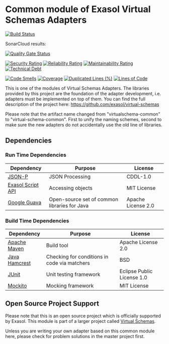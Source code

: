 # Common module of Exasol Virtual Schemas Adapters

[![Build Status](https://travis-ci.com/exasol/virtual-schema-common-java.svg?branch=master)](https://travis-ci.org/exasol/virtual-schema-common-java)

SonarCloud results:

[![Quality Gate Status](https://sonarcloud.io/api/project_badges/measure?project=virtual-schema-common-java&metric=alert_status)](https://sonarcloud.io/dashboard?id=virtual-schema-common-java)

[![Security Rating](https://sonarcloud.io/api/project_badges/measure?project=virtual-schema-common-java&metric=security_rating)](https://sonarcloud.io/dashboard?id=virtual-schema-common-java)
[![Reliability Rating](https://sonarcloud.io/api/project_badges/measure?project=virtual-schema-common-java&metric=reliability_rating)](https://sonarcloud.io/dashboard?id=virtual-schema-common-java)
[![Maintainability Rating](https://sonarcloud.io/api/project_badges/measure?project=virtual-schema-common-java&metric=sqale_rating)](https://sonarcloud.io/dashboard?id=virtual-schema-common-java)
[![Technical Debt](https://sonarcloud.io/api/project_badges/measure?project=virtual-schema-common-java&metric=sqale_index)](https://sonarcloud.io/dashboard?id=virtual-schema-common-java)

[![Code Smells](https://sonarcloud.io/api/project_badges/measure?project=virtual-schema-common-java&metric=code_smells)](https://sonarcloud.io/dashboard?id=virtual-schema-common-java)
[![Coverage](https://sonarcloud.io/api/project_badges/measure?project=virtual-schema-common-java&metric=coverage)](https://sonarcloud.io/dashboard?id=virtual-schema-common-java)
[![Duplicated Lines (%)](https://sonarcloud.io/api/project_badges/measure?project=virtual-schema-common-java&metric=duplicated_lines_density)](https://sonarcloud.io/dashboard?id=virtual-schema-common-java)
[![Lines of Code](https://sonarcloud.io/api/project_badges/measure?project=virtual-schema-common-java&metric=ncloc)](https://sonarcloud.io/dashboard?id=virtual-schema-common-java)

This is one of the modules of Virtual Schemas Adapters.
The libraries provided by this project are the foundation of the adapter development, i.e. adapters must be implemented on top of them.
You can find the full description of the project here: https://github.com/exasol/virtual-schemas

Please note that the artifact name changed from "virtualschema-common" to "virtual-schema-common". First to unify the naming schemes, second to make sure the new adapters do not accidentally use the old line of libraries.

## Dependencies

### Run Time Dependencies

| Dependency                                                                   | Purpose                                                | License                       |
|------------------------------------------------------------------------------|--------------------------------------------------------|-------------------------------|
| [JSON-P](https://javaee.github.io/jsonp/)                                    | JSON Processing                                        | CDDL-1.0                      |
| [Exasol Script API](https://www.exasol.com/portal/display/DOC/User+Manual+6.1.0 (Sections 3.6, 3.7)) |Accessing objects               | MIT License                 |
| [Google Guava](https://github.com/google/guava/)                             | Open-source set of common libraries for Java           | Apache License 2.0            |

### Build Time Dependencies

| Dependency                                                                   | Purpose                                                | License                       |
|------------------------------------------------------------------------------|--------------------------------------------------------|-------------------------------|
| [Apache Maven](https://maven.apache.org/)                                    | Build tool                                             | Apache License 2.0            |
| [Java Hamcrest](http://hamcrest.org/JavaHamcrest/)                           | Checking for conditions in code via matchers           | BSD                           |
| [JUnit](https://junit.org/junit5)                                            | Unit testing framework                                 | Eclipse Public License 1.0    |
| [Mockito](http://site.mockito.org/)                                          | Mocking framework                                      | MIT License                   |

## Open Source Project Support

Please note that this is an open source project which is officially supported by Exasol. This module is part of a larger project called [Virtual Schemas](https://github.com/exasol/virtual-schema).

Unless you are writing your own adapter based on this common module here, please check for problem solutions in the master project first.
